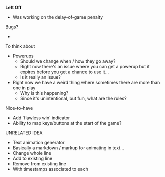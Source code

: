 **Left Off**

* Was working on the delay-of-game penalty


Bugs?

*


To think about

* Powerups
  * Should we change when / how they go away?
  * Right now there's an issue where you can get a powerup but it expires before you get a chance to use it...
  * Is it really an issue?
* Right now we have a weird thing where sometimes there are more than one in play
  * Why is this happening?
  * Since it's unintentional, but fun, what are the rules?


Nice-to-have

* Add 'flawless win' indicator
* Ability to map keys/buttons at the start of the game?


UNRELATED IDEA

* Text animation generator
* Basically a markdown / markup for animating in text...
* Change whole line
* Add to existing line
* Remove from existing line
* With timestamps associated to each
